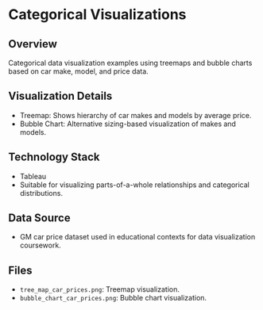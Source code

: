 # Categorical Visualizations

## Overview
Categorical data visualization examples using treemaps and bubble charts based on car make, model, and price data.

## Visualization Details
- Treemap: Shows hierarchy of car makes and models by average price.
- Bubble Chart: Alternative sizing-based visualization of makes and models.

## Technology Stack
- Tableau
- Suitable for visualizing parts-of-a-whole relationships and categorical distributions.

## Data Source
- GM car price dataset used in educational contexts for data visualization coursework.

## Files
- `tree_map_car_prices.png`: Treemap visualization.
- `bubble_chart_car_prices.png`: Bubble chart visualization.
